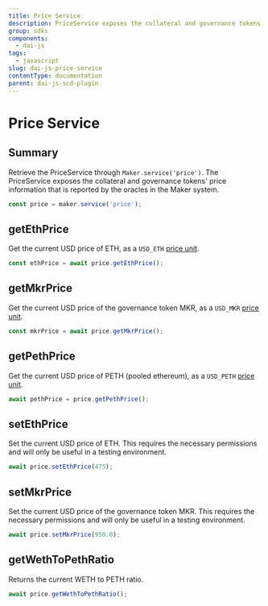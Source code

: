 ```yaml
---
title: Price Service
description: PriceService exposes the collateral and governance tokens' price information
group: sdks
components:
  - dai-js
tags:
  - javascript
slug: dai-js-price-service
contentType: documentation
parent: dai-js-scd-plugin
---
```


# Price Service

## Summary

Retrieve the PriceService through `Maker.service('price')`. The PriceService exposes the collateral and governance tokens' price information that is reported by the oracles in the Maker system.

```javascript
const price = maker.service('price');
```

## getEthPrice

Get the current USD price of ETH, as a `USD_ETH` [price unit](https://makerdao.com/documentation/#units).

```javascript
const ethPrice = await price.getEthPrice();
```

## getMkrPrice

Get the current USD price of the governance token MKR, as a `USD_MKR` [price unit](https://makerdao.com/documentation/#units).

```javascript
const mkrPrice = await price.getMkrPrice();
```

## getPethPrice

Get the current USD price of PETH \(pooled ethereum\), as a `USD_PETH` [price unit](https://makerdao.com/documentation/#units).

```javascript
await pethPrice = price.getPethPrice();
```

## setEthPrice

Set the current USD price of ETH. This requires the necessary permissions and will only be useful in a testing environment.

```javascript
await price.setEthPrice(475);
```

## setMkrPrice

Set the current USD price of the governance token MKR. This requires the necessary permissions and will only be useful in a testing environment.

```javascript
await price.setMkrPrice(950.0);
```

## getWethToPethRatio

Returns the current WETH to PETH ratio.

```javascript
await price.getWethToPethRatio();
```
